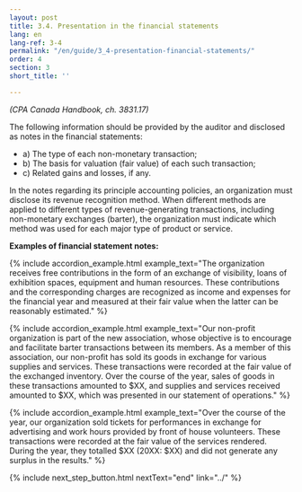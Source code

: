```yaml
---
layout: post
title: 3.4. Presentation in the financial statements
lang: en
lang-ref: 3-4
permalink: "/en/guide/3_4-presentation-financial-statements/"
order: 4
section: 3
short_title: ''

---
```

_(CPA Canada Handbook, ch. 3831.17)_

The following information should be provided by the auditor and disclosed as notes in the financial statements:
<ul class="textlist">
  <li>a) The type of each non-monetary transaction;</li>

  <li>b) The basis for valuation (fair value) of each such transaction;</li>

  <li>c) Related gains and losses, if any.</li>
</ul>
In the notes regarding its principle accounting policies, an organization must disclose its revenue recognition method. When different methods are applied to different types of revenue-generating transactions, including non-monetary exchanges (barter), the organization must indicate which method was used for each major type of product or service.

**Examples of financial statement notes:**

{% include accordion_example.html
example_text="The organization receives free contributions in the form of an exchange of visibility, loans of exhibition spaces, equipment and human resources. These contributions and the corresponding charges are recognized as income and expenses for the financial year and measured at their fair value when the latter can be reasonably estimated."
%}

{% include accordion_example.html
example_text="Our non-profit organization is part of the new association, whose objective is to encourage and facilitate barter transactions between its members. As a member of this association, our non-profit has sold its goods in exchange for various supplies and services. These transactions were recorded at the fair value of the exchanged inventory. Over the course of the year, sales of goods in these transactions amounted to $XX, and supplies and services received amounted to $XX, which was presented in our statement of operations."
%}

{% include accordion_example.html
example_text="Over the course of the year, our organization sold tickets for performances in exchange for advertising and work hours provided by front of house volunteers. These transactions were recorded at the fair value of the services rendered. During the year, they totalled $XX (20XX: $XX) and did not generate any surplus in the results."
%}

{% include next_step_button.html nextText="end" link="../" %}